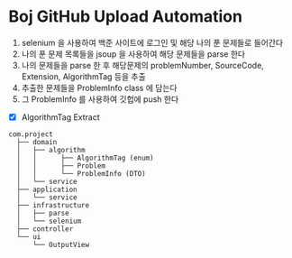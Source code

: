 # Boj GitHub Upload Automation

1. selenium 을 사용하여 백준 사이트에 로그인 및 해당 나의 푼 문제들로 들어간다
2. 나의 푼 문제 목록들을 jsoup 을 사용하여 해당 문제들을 parse 한다
3. 나의 문제들을 parse 한 후 해당문제의 problemNumber, SourceCode, Extension, AlgorithmTag 등을 추출
4. 추출한 문제들을 ProblemInfo class <DTD> 에 담는다
5. 그 ProblemInfo 를 사용하여 깃헙에 push 한다


- [x] AlgorithmTag Extract

```
com.project
  ├── domain
  │   ├── algorithm
  │   │      ├── AlgorithmTag (enum) 
  │   │      ├── Problem
  │   │      └── ProblemInfo (DTO)
  │   └── service
  ├── application
  │   └── service
  ├── infrastructure
  │   ├── parse
  │   └── selenium
  ├── controller
  └── ui
      └── OutputView

```